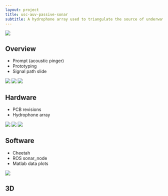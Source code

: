 ```yaml
---
layout: project
title: usc-auv-passive-sonar
subtitle: A hydrophone array used to triangulate the source of underwater acoustic pings.
---
```


<img src="http://niftyhedgehog.com/usc-auv-passive-sonar/images/hydrophone_connect.jpg">

## Overview
* Prompt (acoustic pinger)
* Prototyping
* Signal path slide

<img src="http://niftyhedgehog.com/usc-auv-passive-sonar/images/whiteboarding.jpg">
<img src="http://niftyhedgehog.com/usc-auv-passive-sonar/images/sonar_testing.jpg">
<img src="http://niftyhedgehog.com/usc-auv-passive-sonar/images/sonar_testing.jpg">

## Hardware
* PCB revisions
* Hydrophone array

<img src="http://niftyhedgehog.com/usc-auv-passive-sonar/images/sonar_2d.jpg">
<img src="http://niftyhedgehog.com/usc-auv-passive-sonar/images/sonar_3d.jpg">
<img src="http://niftyhedgehog.com/usc-auv-passive-sonar/images/sonar_board_top.jpg">

## Software
* Cheetah
* ROS sonar_node
* Matlab data plots

<img src="http://niftyhedgehog.com/usc-auv-passive-sonar/images/sonar_testing.jpg">

## 3D
